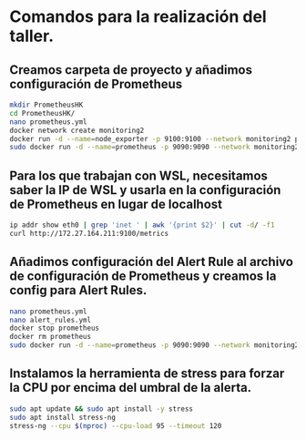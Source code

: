 # Comandos para la realización del taller.

## Creamos carpeta de proyecto y añadimos configuración de Prometheus
```bash
mkdir PrometheusHK
cd PrometheusHK/
nano prometheus.yml
docker network create monitoring2
docker run -d --name=node_exporter -p 9100:9100 --network monitoring2 prom/node-exporter
sudo docker run -d --name=prometheus -p 9090:9090 --network monitoring2 -v $(pwd)/prometheus.yml:/etc/prometheus/prometheus.yml prom/prometheus
```

## Para los que trabajan con WSL, necesitamos saber la IP de WSL y usarla en la configuración de Prometheus en lugar de localhost
```bash
ip addr show eth0 | grep 'inet ' | awk '{print $2}' | cut -d/ -f1
curl http://172.27.164.211:9100/metrics
```

## Añadimos configuración del Alert Rule al archivo de configuración de Prometheus y creamos la config para Alert Rules. 
```bash
nano prometheus.yml
nano alert_rules.yml
docker stop prometheus
docker rm prometheus
sudo docker run -d --name=prometheus -p 9090:9090 --network monitoring2 -v $(pwd)/prometheus.yml:/etc/prometheus/prometheus.yml -v $(pwd)/alert_rules.yml:/etc/prometheus/alert_rules.yml prom/prometheus
```

## Instalamos la herramienta de stress para forzar la CPU por encima del umbral de la alerta.
```bash
sudo apt update && sudo apt install -y stress
sudo apt install stress-ng
stress-ng --cpu $(nproc) --cpu-load 95 --timeout 120
```
